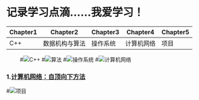 
# 记录学习点滴……我爱学习！

| Chapter1 | Chapter2  | Chapter3| Chapter4 |Chapter5
|--------|-------------|---------|----------|--------
|   C++  | 数据机构与算法| 操作系统  | 计算机网络|项目

&emsp;
&emsp;
#![](http://)C++
#![](http://)算法
#![](http://)操作系统
#![](http://)计算机网络
### 1.[计算机网络：自顶向下方法](http://)
#![](http://)项目
